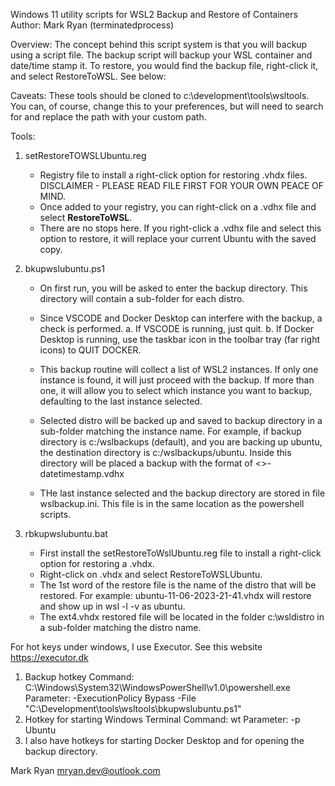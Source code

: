 Windows 11 utility scripts for WSL2 Backup and Restore of Containers
Author: Mark Ryan (terminatedprocess)

Overview:
The concept behind this script system is that you will backup using a script file. The backup script will backup your WSL container and date/time stamp it.  To restore, you would find the backup file, right-click it, and select RestoreToWSL. See below:

Caveats:
These tools should be cloned to c:\development\tools\wsltools. You can, of course, change this to your preferences, but will need to search for and replace the path with your custom path.

Tools:
1. setRestoreTOWSLUbuntu.reg
   -  Registry file to install a right-click option for restoring .vhdx files. DISCLAIMER - PLEASE READ FILE FIRST FOR YOUR OWN PEACE OF MIND.
   -  Once added to your registry, you can right-click on a .vdhx file and select <b>RestoreToWSL</b>.
   -  There are no stops here. If you right-click a .vdhx file and select this option to restore, it will replace your 
      current Ubuntu with the saved copy. 

6. bkupwslubuntu.ps1
   - On first run, you will be asked to enter the backup directory. This directory will contain a sub-folder for each distro.
   
   - Since VSCODE and Docker Desktop can interfere with the backup, a check is performed. 
     a. If VSCODE is running, just quit.
     b. If Docker Desktop is running, use the taskbar icon in the toolbar tray (far right icons) to QUIT DOCKER.
   
   - This backup routine will collect a list of WSL2 instances. If only one instance is found, it will just proceed with the backup. 
     If more than one, it will allow you to select which instance you want to backup, defaulting to the last instance selected.
   
   - Selected distro will be backed up and saved to backup directory in a sub-folder matching the instance name.
     For example, if backup directory is c:/wslbackups (default), and you are backing up ubuntu, the destination directory is c:/wslbackups/ubuntu.
     Inside this directory will be placed a backup with the format of <<instance name>>-datetimestamp.vdhx
   
   - THe last instance selected and the backup directory are stored in file wslbackup.ini. This file is in the same location as the powershell scripts.
  
8. rbkupwslubuntu.bat
   - First install the setRestoreToWslUbuntu.reg file to install a right-click option for restoring a .vhdx.
   - Right-click on .vhdx and select RestoreToWSLUbuntu. 
   - The 1st word of the restore file is the name of the distro that will be restored. 
     For example: ubuntu-11-06-2023-21-41.vhdx will restore and show up in wsl -l -v as ubuntu.
   - The ext4.vhdx restored file will be located in the folder c:\wsldistro in a sub-folder matching the distro name.

For hot keys under windows, I use Executor. See this website https://executor.dk
1. Backup hotkey
   Command: C:\Windows\System32\WindowsPowerShell\v1.0\powershell.exe
   Parameter: -ExecutionPolicy Bypass -File  "C:\Development\tools\wsltools\bkupwslubuntu.ps1"
2. Hotkey for starting Windows Terminal
   Command: wt
   Parameter: -p Ubuntu
3. I also have hotkeys for starting Docker Desktop and for opening the backup directory.

Mark Ryan
mryan.dev@outlook.com
